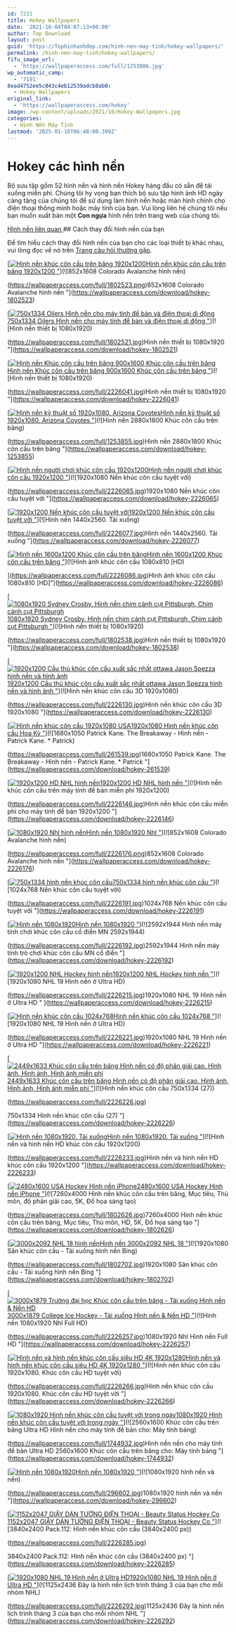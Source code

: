 ```yaml
---
id: 7231
title: Hokey Wallpapers
date: '2021-10-04T04:07:13+00:00'
author: Top Download
layout: post
guid: 'https://Tophinhanhdep.com/hinh-nen-may-tinh/hokey-wallpapers/'
permalink: /hinh-nen-may-tinh/hokey-wallpapers/
fifu_image_url:
  - 'https://wallpaperaccess.com/full/1253806.jpg'
wp_automatic_camp:
  - '7191'
8ead4752ee5c043c4eb12539adcb8ab0:
  - Hokey Wallpapers
original_link:
  - 'https://wallpaperaccess.com/hokey'
image: /wp-content/uploads/2021/10/Hokey-Wallpapers.jpg
categories:
  - Hình Nền Máy Tính
lastmod: '2025-01-16T06:48:00.399Z'
---
```

# Hokey các hình nền

Bộ sưu tập gồm 52 hình nền và hình nền Hokey hàng đầu có sẵn để tải xuống miễn phí. Chúng tôi hy vọng bạn thích bộ sưu tập hình ảnh HD ngày càng tăng của chúng tôi để sử dụng làm hình nền hoặc màn hình chính cho điện thoại thông minh hoặc máy tính của bạn. Vui lòng liên hệ chúng tôi nếu bạn muốn xuất bản một **Con ngựa** hình nền trên trang web của chúng tôi.

[Hình nền liên quan ](#related) ## Cách thay đổi hình nền của bạn

Để tìm hiểu cách thay đổi hình nền của bạn cho các loại thiết bị khác nhau, vui lòng đọc về nó trên [Trang câu hỏi thường gặp](https://tophinhanhdep.com/faq/).

  
[[![Hình nền khúc côn cầu trên băng 1920x1200](https://wallpaperaccess.com/full/1253806.jpg)Hình nền khúc côn cầu trên băng 1920x1200 "](https://wallpaperaccess.com/download/hokey-1253806)](![852x1608 Colorado Avalanche hình nền)

(https://wallpaperaccess.com/full/1802523.png)852x1608 Colorado Avalanche hình nền "](https://wallpaperaccess.com/download/hokey-1802523)

[[![750x1334 Oilers Hình nền cho máy tính để bàn và điện thoại di động](https://wallpaperaccess.com/full/1802532.jpg)750x1334 Oilers Hình nền cho máy tính để bàn và điện thoại di động "](https://wallpaperaccess.com/download/hokey-1802532)](![Hình nền thiết bị 1080x1920)

(https://wallpaperaccess.com/full/1802521.jpg)Hình nền thiết bị 1080x1920 "](https://wallpaperaccess.com/download/hokey-1802521)

[[![Hình nền Khúc côn cầu trên băng 900x1600 Khúc côn cầu trên băng](https://wallpaperaccess.com/full/1254016.jpg)Hình nền Khúc côn cầu trên băng 900x1600 Khúc côn cầu trên băng "](https://wallpaperaccess.com/download/hokey-1254016)](![Hình nền thiết bị 1080x1920)

(https://wallpaperaccess.com/full/2226041.jpg)Hình nền thiết bị 1080x1920 "](https://wallpaperaccess.com/download/hokey-2226041)

[[![Hình nền kỹ thuật số 1920x1080.  Arizona Coyotes](https://wallpaperaccess.com/full/2101281.jpg)Hình nền kỹ thuật số 1920x1080. Arizona Coyotes "](https://wallpaperaccess.com/download/hokey-2101281)](![Hình nền 2880x1800 Khúc côn cầu trên băng)

(https://wallpaperaccess.com/full/1253855.jpg)Hình nền 2880x1800 Khúc côn cầu trên băng "](https://wallpaperaccess.com/download/hokey-1253855)

[[![Hình nền người chơi khúc côn cầu 1920x1200](https://wallpaperaccess.com/full/1744949.png)Hình nền người chơi khúc côn cầu 1920x1200 "](https://wallpaperaccess.com/download/hokey-1744949)](![1920x1080 Nền khúc côn cầu tuyệt vời)

(https://wallpaperaccess.com/full/2226065.jpg)1920x1080 Nền khúc côn cầu tuyệt vời "](https://wallpaperaccess.com/download/hokey-2226065)

[[![1920x1200 Nền khúc côn cầu tuyệt vời](https://wallpaperaccess.com/full/2226069.jpg)1920x1200 Nền khúc côn cầu tuyệt vời "](https://wallpaperaccess.com/download/hokey-2226069)](![Hình nền 1440x2560.  Tải xuống)

(https://wallpaperaccess.com/full/2226077.jpg)Hình nền 1440x2560. Tải xuống "](https://wallpaperaccess.com/download/hokey-2226077)

[[![Hình nền 1600x1200 Khúc côn cầu trên băng](https://wallpaperaccess.com/full/2226080.jpg)Hình nền 1600x1200 Khúc côn cầu trên băng "](https://wallpaperaccess.com/download/hokey-2226080)](![Hình ảnh khúc côn cầu 1080x810 [HD)

](https://wallpaperaccess.com/full/2226086.jpg)Hình ảnh khúc côn cầu 1080x810 \[HD\]"](https://wallpaperaccess.com/download/hokey-2226086)

[[![1080x1920 Sydney Crosby.  Hình nền chim cánh cụt Pittsburgh, Chim cánh cụt Pittsburgh](https://wallpaperaccess.com/full/2226088.jpg)1080x1920 Sydney Crosby. Hình nền chim cánh cụt Pittsburgh, Chim cánh cụt Pittsburgh "](https://wallpaperaccess.com/download/hokey-2226088)](![Hình nền thiết bị 1080x1920)

(https://wallpaperaccess.com/full/1802538.jpg)Hình nền thiết bị 1080x1920 "](https://wallpaperaccess.com/download/hokey-1802538)

[[![1920x1200 Cầu thủ khúc côn cầu xuất sắc nhất ottawa Jason Spezza hình nền và hình ảnh](https://wallpaperaccess.com/full/2226091.png)1920x1200 Cầu thủ khúc côn cầu xuất sắc nhất ottawa Jason Spezza hình nền và hình ảnh "](https://wallpaperaccess.com/download/hokey-2226091)](![Hình nền khúc côn cầu 3D 1920x1080)

(https://wallpaperaccess.com/full/2226130.jpg)Hình nền khúc côn cầu 3D 1920x1080 "](https://wallpaperaccess.com/download/hokey-2226130)

[[![Hình nền khúc côn cầu 1920x1080 USA](https://wallpaperaccess.com/full/261552.jpg)1920x1080 Hình nền khúc côn cầu Hoa Kỳ "](https://wallpaperaccess.com/download/hokey-261552)](![1680x1050 Patrick Kane.  The Breakaway - Hình nền - Patrick Kane.  * Patrick)

(https://wallpaperaccess.com/full/261539.jpg)1680x1050 Patrick Kane. The Breakaway - Hình nền - Patrick Kane. \* Patrick "](https://wallpaperaccess.com/download/hokey-261539)

[[![1920x1200 HD NHL hình nền](https://wallpaperaccess.com/full/2226132.jpg)1920x1200 HD NHL hình nền "](https://wallpaperaccess.com/download/hokey-2226132)](![Hình nền khúc côn cầu trên máy tính để bàn miễn phí 1920x1200)

(https://wallpaperaccess.com/full/2226146.jpg)Hình nền khúc côn cầu miễn phí cho máy tính để bàn 1920x1200 "](https://wallpaperaccess.com/download/hokey-2226146)

[[![1080x1920 Nhl hình nền](https://wallpaperaccess.com/full/2226156.jpg)Hình nền 1080x1920 Nhl "](https://wallpaperaccess.com/download/hokey-2226156)](![852x1608 Colorado Avalanche hình nền)

(https://wallpaperaccess.com/full/2226176.png)852x1608 Colorado Avalanche hình nền "](https://wallpaperaccess.com/download/hokey-2226176)

[[![750x1334 hình nền khúc côn cầu](https://wallpaperaccess.com/full/1802665.jpg)750x1334 hình nền khúc côn cầu "](https://wallpaperaccess.com/download/hokey-1802665)](![1024x768 Nền khúc côn cầu tuyệt vời)

(https://wallpaperaccess.com/full/2226191.jpg)1024x768 Nền khúc côn cầu tuyệt vời "](https://wallpaperaccess.com/download/hokey-2226191)

[[![Hình nền 1080x1920](https://wallpaperaccess.com/full/358327.jpg)Hình nền 1080x1920 "](https://wallpaperaccess.com/download/hokey-358327)](![2592x1944 Hình nền máy tính chơi khúc côn cầu cổ điển MN 2592x1944)

(https://wallpaperaccess.com/full/2226192.jpg)2592x1944 Hình nền máy tính trò chơi khúc côn cầu MN cổ điển "](https://wallpaperaccess.com/download/hokey-2226192)

[[![1920x1200 NHL Hockey hình nền](https://wallpaperaccess.com/full/1802727.jpg)1920x1200 NHL Hockey hình nền "](https://wallpaperaccess.com/download/hokey-1802727)](![1920x1080 NHL 19 Hình nền ở Ultra HD)

(https://wallpaperaccess.com/full/2226215.jpg)1920x1080 NHL 19 Hình nền ở Ultra HD " ](https://wallpaperaccess.com/download/hokey-2226215)

[[![Hình nền khúc côn cầu 1024x768](https://wallpaperaccess.com/full/2226218.jpg)Hình nền khúc côn cầu 1024x768 "](https://wallpaperaccess.com/download/hokey-2226218)](![1920x1080 NHL 19 Hình nền ở Ultra HD)

(https://wallpaperaccess.com/full/2226221.jpg)1920x1080 NHL 19 Hình nền ở Ultra HD "](https://wallpaperaccess.com/download/hokey-2226221)

[[![2449x1633 Khúc côn cầu trên băng Hình nền có độ phân giải cao, Hình ảnh, Hình ảnh, Hình ảnh miễn phí](https://wallpaperaccess.com/full/1253888.jpg)2449x1633 Khúc côn cầu trên băng Hình nền có độ phân giải cao, Hình ảnh, Hình ảnh, Hình ảnh miễn phí "](https://wallpaperaccess.com/download/hokey-1253888)](![Hình nền khúc côn cầu 750x1334 (27))

(https://wallpaperaccess.com/full/2226226.jpg)

750x1334 Hình nền khúc côn cầu (27) "](https://wallpaperaccess.com/download/hokey-2226226)

[[![Hình nền 1080x1920.  Tải xuống](https://wallpaperaccess.com/full/2226232.jpg)Hình nền 1080x1920. Tải xuống "](https://wallpaperaccess.com/download/hokey-2226232)](![Hình nền và hình nền HD khúc côn cầu 1920x1200)

(https://wallpaperaccess.com/full/2226233.jpg)Hình nền và hình nền HD khúc côn cầu 1920x1200 "](https://wallpaperaccess.com/download/hokey-2226233)

[[![2480x1600 USA Hockey Hình nền iPhone](https://wallpaperaccess.com/full/261606.jpg)2480x1600 USA Hockey Hình nền iPhone "](https://wallpaperaccess.com/download/hokey-261606)](![7260x4000 Hình nền khúc côn cầu trên băng, Mục tiêu, Thủ môn, độ phân giải cao, 5K, Đồ họa sáng tạo)

(https://wallpaperaccess.com/full/1802626.jpg)7260x4000 Hình nền khúc côn cầu trên băng, Mục tiêu, Thủ môn, HD, 5K, Đồ họa sáng tạo "](https://wallpaperaccess.com/download/hokey-1802626)

[[![3000x2092 NHL 18 hình nền](https://wallpaperaccess.com/full/2226237.jpg)Hình nền 3000x2092 NHL 18 "](https://wallpaperaccess.com/download/hokey-2226237)](![1920x1080 Sân khúc côn cầu - Tải xuống hình nền Bing)

(https://wallpaperaccess.com/full/1802702.jpg)1920x1080 Sân khúc côn cầu - Tải xuống hình nền Bing "](https://wallpaperaccess.com/download/hokey-1802702)

[[![3000x1879 Trường đại học Khúc côn cầu trên băng - Tải xuống Hình nền & Nền HD](https://wallpaperaccess.com/full/2226245.jpg)3000x1879 College Ice Hockey - Tải xuống Hình nền &amp; Nền HD "](https://wallpaperaccess.com/download/hokey-2226245)](![Hình nền 1080x1920 Nhl Full HD)

(https://wallpaperaccess.com/full/2226257.jpg)1080x1920 Nhl Hình nền Full HD "](https://wallpaperaccess.com/download/hokey-2226257)

[[![Hình nền và hình nền khúc côn cầu siêu HD 4K 1920x1280](https://wallpaperaccess.com/full/2226265.jpg)Hình nền và hình nền khúc côn cầu siêu HD 4K 1920x1280 "](https://wallpaperaccess.com/download/hokey-2226265)](![Hình nền khúc côn cầu 1920x1080.  Khúc côn cầu HD tuyệt vời)

(https://wallpaperaccess.com/full/2226266.jpg)Hình nền khúc côn cầu 1920x1080. Khúc côn cầu HD tuyệt vời "](https://wallpaperaccess.com/download/hokey-2226266)

[[![1080x1920 Hình nền khúc côn cầu tuyệt vời trong ngày](https://wallpaperaccess.com/full/2226268.jpg)1080x1920 Hình nền khúc côn cầu tuyệt vời trong ngày "](https://wallpaperaccess.com/download/hokey-2226268)](![2560x1600 Khúc côn cầu trên băng Ultra HD Hình nền cho máy tính để bàn cho: Máy tính bảng)

(https://wallpaperaccess.com/full/1744932.jpg)Hình nền nền cho máy tính để bàn Ultra HD 2560x1600 Khúc côn cầu trên băng cho: Máy tính bảng "](https://wallpaperaccess.com/download/hokey-1744932)

[[![Hình nền 1080x1920](https://wallpaperaccess.com/full/2101277.jpg)Hình nền 1080x1920 "](https://wallpaperaccess.com/download/hokey-2101277)](![1080x1920 hình nền và nền)

(https://wallpaperaccess.com/full/296602.jpg)1080x1920 hình nền và nền "](https://wallpaperaccess.com/download/hokey-296602)

[[![1152x2047 GIẤY DÁN TƯỜNG ĐIỆN THOẠI - Beauty Status Hockey Co](https://wallpaperaccess.com/full/2226283.jpg)1152x2047 GIẤY DÁN TƯỜNG ĐIỆN THOẠI - Beauty Status Hockey Co "](https://wallpaperaccess.com/download/hokey-2226283)](![3840x2400 Pack.112: Hình nền khúc côn cầu (3840x2400 px))

(https://wallpaperaccess.com/full/2226285.jpg)

3840x2400 Pack.112: Hình nền khúc côn cầu (3840x2400 px) "](https://wallpaperaccess.com/download/hokey-2226285)

[[![1920x1080 NHL 19 Hình nền ở Ultra HD](https://wallpaperaccess.com/full/1744922.jpg)1920x1080 NHL 19 Hình nền ở Ultra HD "](https://wallpaperaccess.com/download/hokey-1744922)](![1125x2436 Đây là hình nền lịch trình tháng 3 của bạn cho mỗi nhóm NHL)

(https://wallpaperaccess.com/full/2226292.jpg)1125x2436 Đây là hình nền lịch trình tháng 3 của bạn cho mỗi nhóm NHL "](https://wallpaperaccess.com/download/hokey-2226292)
